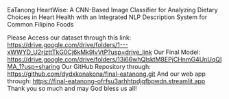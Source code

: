 EaTanong HeartWise: A CNN-Based Image Classifier for Analyzing Dietary Choices in Heart Health with an Integrated NLP Description System for Common Filipino Foods

Please Access our dataset through this link:
https://drive.google.com/drive/folders/1---xWWYD_U2rjzttTkG0Cj6kMk9IvVtP?usp=drive_link
Our Final Model:
https://drive.google.com/drive/folders/13i66whQlsktM8EPjCHnmG4UnUqQIMA_1?usp=sharing
Our GitHub Repository through:
https://github.com/dydxkonakona/final-eatanong.git
And our web app through:
https://final-eatanong-ofrfsu3arhhtpdjqfbpwdn.streamlit.app
Thank you so much and may God bless us all!